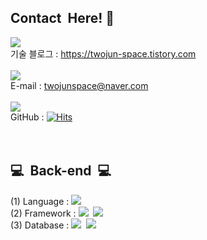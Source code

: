 ## Contact &nbsp;Here!&nbsp;👋
<img src="https://img.shields.io/badge/Tistory-000000?style=flat-square&logo=Tistory&logoColor=white"/></a><br>기술 블로그 : https://twojun-space.tistory.com <br><br>
<img src="https://img.shields.io/badge/NAVER-03C75A?style=flat-square&logo=Naver&logoColor=white"/></a><br>E-mail : twojunspace@naver.com <br><br>
<img src="https://img.shields.io/badge/GitHub-181717?style=flat-square&logo=GitHub&logoColor=white"/></a><br>GitHub : [![Hits](https://hits.seeyoufarm.com/api/count/incr/badge.svg?url=https%3A%2F%2Fgithub.com%2Ftwojun%2Fhit-counter&count_bg=%23377AFF&title_bg=%23555555&icon=&icon_color=%23E7E7E7&title=VISITOR&edge_flat=true)](https://hits.seeyoufarm.com)
 <br> 
 <br> 
 <br>
<!--
**twojun/twojun** is a ✨ _special_ ✨ repository because its `README.md` (this file) appears on your GitHub profile.

Here are some ideas to get you started:

- 🔭 I’m currently working on ...
- 🌱 I’m currently learning ...
- 👯 I’m looking to collaborate on ...
- 🤔 I’m looking for help with ...
- 💬 Ask me about ...
- 📫 How to reach me: ...
- 😄 Pronouns: ...
- ⚡ Fun fact: ...
-->



## 💻&nbsp; Back-end&nbsp; 💻
(1) Language : 
<img src="https://img.shields.io/badge/Java-007396?style=flat-square&logo=Java&logoColor=white"/></a>&nbsp;<br>
(2) Framework : 
<img src="https://img.shields.io/badge/Spring-6DB33F?style=flat-square&logo=Spring&logoColor=white"/></a>&nbsp;
<img src="https://img.shields.io/badge/Spring Boot-6DB33F?style=flat-square&logo=SpringBoot&logoColor=white"/></a>&nbsp;<br>
(3) Database :
<img src="https://img.shields.io/badge/MySQL-003B57?style=flat-square&logo=MySql&logoColor=#4479A1"/></a>&nbsp;
<img src="https://img.shields.io/badge/Hibernate(JPA)-59666C?style=flat-square&logo=Hibernate&logoColor=#4479A1"/></a>&nbsp;



